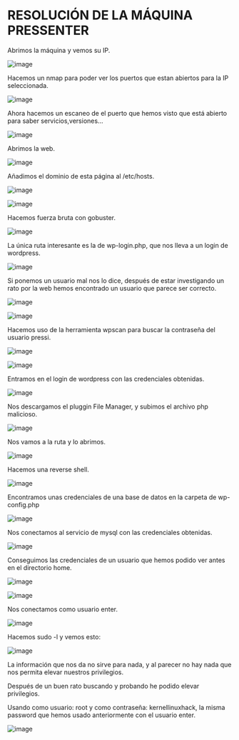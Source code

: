 # RESOLUCIÓN DE LA MÁQUINA PRESSENTER

Abrimos la máquina y vemos su IP.

![image](https://github.com/user-attachments/assets/ca45352d-9c70-48e2-898c-7e67bc884d24)

Hacemos un nmap para poder ver los puertos que estan abiertos para la IP seleccionada.

![image](https://github.com/user-attachments/assets/7d17d1c9-6f2f-4aeb-ba97-fd19fcc63a6e)

Ahora hacemos un escaneo de el puerto que hemos visto que está abierto para saber servicios,versiones...

![image](https://github.com/user-attachments/assets/19ceb9ad-11f0-4bbc-855b-1185cfeefae9)

Abrimos la web.

![image](https://github.com/user-attachments/assets/e1b1abd6-5671-4f8a-94c3-6c5146611a26)

Añadimos el dominio de esta página al /etc/hosts.

![image](https://github.com/user-attachments/assets/f4baa52a-94b2-4eac-b430-8795e9fd84d2)

![image](https://github.com/user-attachments/assets/c896fec5-8268-448f-b9cd-32f7e74b926a)

Hacemos fuerza bruta con gobuster.

![image](https://github.com/user-attachments/assets/aeb45aa7-019e-4e87-9f1e-d8ff767a273f)

La única ruta interesante es la de wp-login.php, que nos lleva a un login de wordpress.

![image](https://github.com/user-attachments/assets/2e3fb8bc-314f-4d3a-ad7d-6286078f236b)

Si ponemos un usuario mal nos lo dice, después de estar investigando un rato por la web hemos encontrado un usuario que parece ser correcto.

![image](https://github.com/user-attachments/assets/7136fe34-1b06-4f28-b466-17d6737dd25b)

![image](https://github.com/user-attachments/assets/c79a5881-b14b-4271-a2f7-faae2b12a0e3)

Hacemos uso de la herramienta wpscan para buscar la contraseña del usuario pressi.

![image](https://github.com/user-attachments/assets/b170b93a-b480-411c-bc7e-a66d6b0049e6)

![image](https://github.com/user-attachments/assets/26b596c2-85be-405a-81d9-6ac42f848d46)

Entramos en el login de wordpress con las credenciales obtenidas.

![image](https://github.com/user-attachments/assets/900a4c05-08b7-46ee-850b-b1957f37783f)

Nos descargamos el pluggin File Manager, y subimos el archivo php malicioso.

![image](https://github.com/user-attachments/assets/427d4824-b3ee-4e3d-a560-c95b55e799b6)

Nos vamos a la ruta y lo abrimos.

![image](https://github.com/user-attachments/assets/c7451148-21cf-4dca-aedf-3da75a49c49b)

Hacemos una reverse shell.

![image](https://github.com/user-attachments/assets/d3895906-23a0-4069-ac26-a26288e4204a)

Encontramos unas credenciales de una base de datos en la carpeta de wp-config.php

![image](https://github.com/user-attachments/assets/d84c7e06-c91c-4421-b50b-a1ff3c1a8563)

Nos conectamos al servicio de mysql con las credenciales obtenidas.

![image](https://github.com/user-attachments/assets/ef6e5dd0-aa03-4548-94ac-729ed3295a69)

Conseguimos las credenciales de un usuario que hemos podido ver antes en el directorio home.

![image](https://github.com/user-attachments/assets/1923e2bd-39c9-4648-b16e-7a94ced8de07)

![image](https://github.com/user-attachments/assets/6581ee2c-53ed-4dda-854b-9869ee1f0183)

Nos conectamos como usuario enter.

![image](https://github.com/user-attachments/assets/85114904-5b14-4976-9ee7-c72c7025ff00)

Hacemos sudo -l y vemos esto: 

![image](https://github.com/user-attachments/assets/9b1feae3-0f4e-4a46-b04f-7ca8b042d8d3)

La información que nos da no sirve para nada, y al parecer no hay nada que nos permita elevar nuestros privilegios.

Después de un buen rato buscando y probando he podido elevar privilegios.

Usando como usuario: root y como contraseña: kernellinuxhack, la misma password que hemos usado anteriormente con el usuario enter.

![image](https://github.com/user-attachments/assets/001ab000-cc30-4d6f-b5ae-a40db6ff6925)


